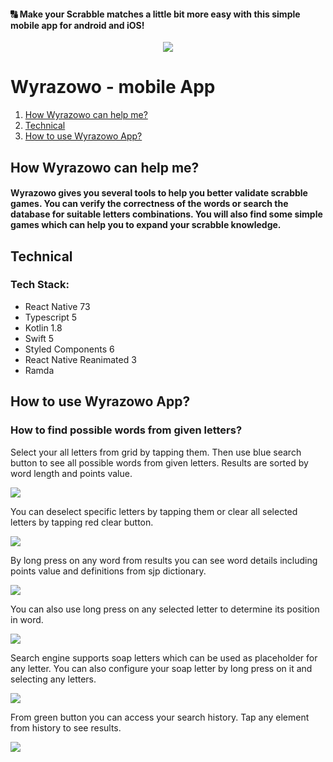 #### 🔠 Make your Scrabble matches a little bit more easy with this simple mobile app for android and iOS! 

<p align="center">
  <img src="android/app/src/main/res/mipmap-xhdpi/ic_launcher.png" />
</p>

# Wyrazowo - mobile App
1. [How Wyrazowo can help me?](#how-wyrazowo-can-help-me?)
2. [Technical](#technical)
3. [How to use Wyrazowo App?](#how-to-use-wyrazowo-app?)

## How Wyrazowo can help me?
#### Wyrazowo gives you several tools to help you better validate scrabble games. You can verify the correctness of the words or search the database for suitable letters combinations. You will also find some simple games which can help you to expand your scrabble knowledge.

## Technical
### Tech Stack:
- React Native 73
- Typescript 5
- Kotlin 1.8
- Swift 5
- Styled Components 6
- React Native Reanimated 3
- Ramda

## How to use Wyrazowo App?
### How to find possible words from given letters?

Select your all letters from grid by tapping them.
Then use blue search button to see all possible words from given letters.
Results are sorted by word length and points value.

![](./src/assets/gif/basic_search.gif)

You can deselect specific letters by tapping them or clear all selected letters by tapping red clear button.

![](./src/assets/gif/deselect_letters.gif)

By long press on any word from results you can see word details including points value and definitions from sjp dictionary.

![](./src/assets/gif/possible_words_details.gif)

You can also use long press on any selected letter to determine its position in word.

![](./src/assets/gif/letters_position.gif)

Search engine supports soap letters which can be used as placeholder for any letter.
You can also configure your soap letter by long press on it and selecting any letters.

![](./src/assets/gif/soap_letters.gif)

From green button you can access your search history.
Tap any element from history to see results.

![](./src/assets/gif/search_history.gif)
